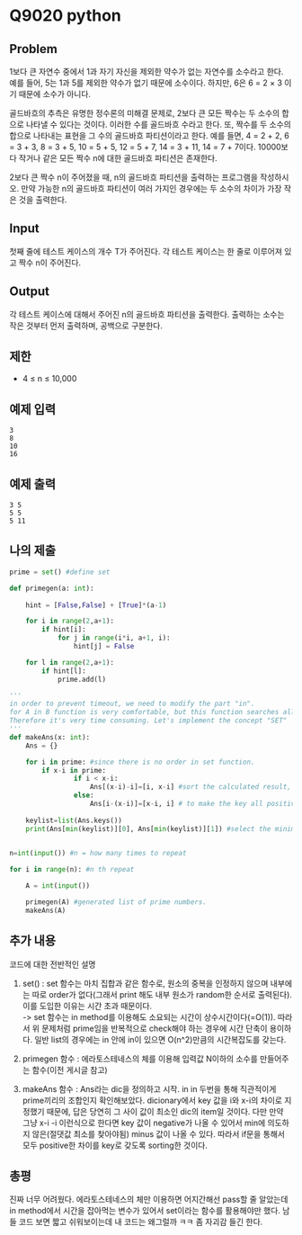 # Q9020 python

## Problem
1보다 큰 자연수 중에서  1과 자기 자신을 제외한 약수가 없는 자연수를 소수라고 한다. 예를 들어, 5는 1과 5를 제외한 약수가 없기 때문에 소수이다. 하지만, 6은 6 = 2 × 3 이기 때문에 소수가 아니다.

골드바흐의 추측은 유명한 정수론의 미해결 문제로, 2보다 큰 모든 짝수는 두 소수의 합으로 나타낼 수 있다는 것이다. 이러한 수를 골드바흐 수라고 한다. 또, 짝수를 두 소수의 합으로 나타내는 표현을 그 수의 골드바흐 파티션이라고 한다. 예를 들면, 4 = 2 + 2, 6 = 3 + 3, 8 = 3 + 5, 10 = 5 + 5, 12 = 5 + 7, 14 = 3 + 11, 14 = 7 + 7이다. 10000보다 작거나 같은 모든 짝수 n에 대한 골드바흐 파티션은 존재한다.

2보다 큰 짝수 n이 주어졌을 때, n의 골드바흐 파티션을 출력하는 프로그램을 작성하시오. 만약 가능한 n의 골드바흐 파티션이 여러 가지인 경우에는 두 소수의 차이가 가장 작은 것을 출력한다.

## Input
첫째 줄에 테스트 케이스의 개수 T가 주어진다. 각 테스트 케이스는 한 줄로 이루어져 있고 짝수 n이 주어진다.

## Output
각 테스트 케이스에 대해서 주어진 n의 골드바흐 파티션을 출력한다. 출력하는 소수는 작은 것부터 먼저 출력하며, 공백으로 구분한다.

## 제한
- 4 ≤ n ≤ 10,000

## 예제 입력
```
3
8
10
16
```

## 예제 출력
```
3 5
5 5
5 11
```

## 나의 제출
```py
prime = set() #define set

def primegen(a: int):
    
    hint = [False,False] + [True]*(a-1)

    for i in range(2,a+1):
        if hint[i]:
            for j in range(i*i, a+1, i):
                hint[j] = False

    for l in range(2,a+1):
        if hint[l]:
            prime.add(l)

'''
in order to prevent timeout, we need to modify the part "in".
for A in B function is very comfortable, but this function searches all of the list.
Therefore it's very time consuming. Let's implement the concept "SET"
'''
def makeAns(x: int):
    Ans = {}

    for i in prime: #since there is no order in set function.
        if x-i in prime:
                if i < x-i:
                    Ans[(x-i)-i]=[i, x-i] #sort the calculated result, distance between two nums is the key.
                else:
                    Ans[i-(x-i)]=[x-i, i] # to make the key all positive.
    
    keylist=list(Ans.keys())
    print(Ans[min(keylist)][0], Ans[min(keylist)][1]) #select the minimum distance and print.
     

n=int(input()) #n = how many times to repeat

for i in range(n): #n th repeat

    A = int(input())

    primegen(A) #generated list of prime numbers.
    makeAns(A)
```

## 추가 내용
코드에 대한 전반적인 설명  
1. set() : set 함수는 마치 집합과 같은 함수로, 원소의 중복을 인정하지 않으며 내부에는 따로 order가 없다(그래서 print 해도 내부 원소가 random한 순서로 출력된다). 이를 도입한 이유는 시간 초과 때문이다.  
-> set 함수는 in method를 이용해도 소요되는 시간이 상수시간이다(=O(1)). 따라서 위 문제처럼 prime임을 반복적으로 check해야 하는 경우에 시간 단축이 용이하다. 일반 list의 경우에는 in 안에 in이 있으면 O(n^2)만큼의 시간복잡도를 갖는다.

2. primegen 함수 : 에라토스테네스의 체를 이용해 입력값 N이하의 소수를 만들어주는 함수(이전 게시글 참고)  

3. makeAns 함수 : Ans라는 dic을 정의하고 시작. in in 두번을 통해 직관적이게 prime끼리의 조합인지 확인해보았다. dicionary에서 key 값을 i와 x-i의 차이로 지정했기 때문에, 답은 당연히 그 사이 값이 최소인 dic의 item일 것이다. 다만 만약 그냥 x-i -i 이런식으로 한다면 key 값이 negative가 나올 수 있어서 min에 의도하지 않은(절댓값 최소를 찾아야됨) minus 값이 나올 수 있다. 따라서 if문을 통해서 모두 positive한 차이를 key로 갖도록 sorting한 것이다.

## 총평
 진짜 너무 어려웠다. 에라토스테네스의 체만 이용하면 어지간해선 pass할 줄 알았는데 in method에서 시간을 잡아먹는 변수가 있어서 set이라는 함수를 활용해야만 했다. 남들 코드 보면 짧고 쉬워보이는데 내 코드는 왜그럴까 ㅋㅋ 좀 자괴감 들긴 한다.